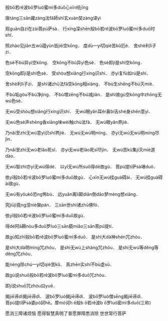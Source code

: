 
般bō若rě波bō罗luó蜜mì多duō心xīn经jīng


唐táng三sān藏zàng法fǎ師shī玄xuán奘zàng译yì


观guān自zì在zài菩pú萨sà． 行xíng深shēn般bō若rě波bō罗luó蜜mì多duō时shí． 

照zhào见jiàn五wǔ蕴yùn皆jiē空kōng． 度dù一yí切qiè苦kǔ厄è． 舍shè利lì子zi． 

色sè不bú异yì空kōng． 空kōng不bú异yì色sè． 色sè即jí是shì空kōng． 

空kōng即jí是shì色sè． 受shòu想xiǎng行xíng识shí． 亦yì复fù如rú是shì． 

舍shè利lì子zi． 是shì诸zhū法fǎ空kōng相xiàng． 不bù生shēng不bú灭miè． 

不bú垢gòu不bú净jìng． 不bù增zēng不bú减jiǎn． 是shì故gù空kōng中zhōng无wú色sè． 

无wú受shòu想xiǎng行xíng识shí． 无wú眼yǎn耳ěr鼻bí舌shé身shēn意yì． 

无wú色sè声shēng香xiāng味wèi触chù法fǎ． 无wú眼yǎn界jiè． 

乃nǎi至zhì无wú意yì识shí界jiè． 无wú无wú明míng． 亦yì无wú无wú明míng尽jìn． 

乃nǎi至zhì无wú老lǎo死sǐ． 亦yì无wú老lǎo死sǐ尽jìn． 无wú苦kǔ集jí灭miè道dào． 

无wú智zhì亦yì无wú得dé． 以yǐ无wú所suǒ得dé故gù． 菩pú提tí萨sà埵duǒ． 

依yī般bō若rě波bō罗luó蜜mì多duō故gù． 心xīn无wú挂guà碍ài． 无wú挂guà碍ài故gù． 

无wú有yǒukǒ恐ng怖bù． 远yuǎn离lí颠diān倒dǎo梦mèng想xiǎng． 

究jiūjì竟ng涅niè槃pán． 三sān世shì诸zhū佛fó． 

依yī般bō若rě波bō罗luó蜜mì多duō故gù． 

得dé阿ā耨nòu多duō罗luó三sān藐miǎo三sān菩pú提tí． 

故gù知zhī般bō若rě波bō罗luó蜜mì多duō． 是shì大dà神shén咒zhòu． 

是shì大dà明míng咒zhòu． 是shì无wú上shàng咒zhòu． 是shì无wú等děng等děng咒zhòu． 

能néng除chú一yí切qiè苦kǔ． 真zhēn实shí不bù虚xū． 

故gù说shuō般bō若rě波bō罗luó蜜mì多duō咒zhòu．


即jí说shuō咒zhòu曰yuē．     

揭jiē谛dì揭jiē谛dì． 波bō罗luó揭jiē谛dì． 波bō罗luó僧sēng揭jiē谛dì．  
菩pú提tí萨sà婆pó訶hē。摩mó诃h ē般b ō若rě波b ō罗luó密mì多duō(三称)     

愿消三障诸烦恼 愿得智慧真明了普愿罪障悉消除 世世常行菩萨
